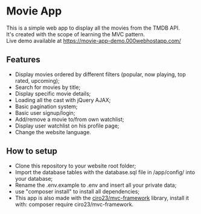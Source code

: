 # Movie App
This is a simple web app to display all the movies from the TMDB API.<br>
It's created with the scope of learning the MVC pattern.<br>
Live demo available at https://movie-app-demo.000webhostapp.com/

## Features
- Display movies ordered by different filters (popular, now playing, top rated, upcoming);
- Search for movies by title;
- Display specific movie details;
- Loading all the cast with jQuery AJAX;
- Basic pagination system;
- Basic user signup/login;
- Add/remove a movie to/from own watchlist;
- Display user watchlist on his profile page;
- Change the website language.

## How to setup
- Clone this repository to your website root folder;
- Import the database tables with the database.sql file in /app/config/ into your database;
- Rename the .env.example to .env and insert all your private data;
- use "composer install" to install all dependencies;
- This app is also made with the [ciro23/mvc-framework](https://github.com/Ciro23/mvc-framework) library, install it with: composer require ciro23/mvc-framework.
